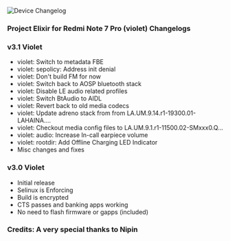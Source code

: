 ![Device Changelog](https://i.imgur.com/C0Wcdr5.png)

### Project Elixir for Redmi Note 7 Pro (violet) Changelogs

### v3.1 Violet
- violet: Switch to metadata FBE
- violet: sepolicy: Address init denial
- violet: Don't build FM for now
- violet: Switch back to AOSP bluetooth stack
- violet: Disable LE audio related profiles 
- violet: Switch BtAudio to AIDL
- violet: Revert back to old media codecs 
- violet: Update adreno stack from from LA.UM.9.14.r1-19300.01-LAHAINA.…
- violet: Checkout media config files to LA.UM.9.1.r1-11500.02-SMxxx0.Q… 
- violet: audio: Increase In-call earpiece volume
- violet: rootdir: Add Offline Charging LED Indicator 
- Misc changes and fixes

### v3.0 Violet
- Initial release
- Selinux is Enforcing
- Build is encrypted
- CTS passes and banking apps working
- No need to flash firmware or gapps (included)

### Credits: A very special thanks to Nipin 
